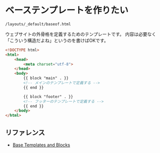 # ベーステンプレートを作りたい

```text
/layouts/_default/baseof.html
```

ウェブサイトの外骨格を定義するためのテンプレートです。
内容は必要なく「こういう構造だよね」というのを書けばOKです。

```html
<!DOCTYPE html>
<html>
    <head>
        <meta charset="utf-8">
    </head>
    <body>
        {{ block "main" . }}
        <!-- メインのテンプレートで定義する -->
        {{ end }}

        {{ block "footer" . }}
        <!-- フッターのテンプレートで定義する -->
        {{ end }}
    </body>
</html>
```

## リファレンス

- [Base Templates and Blocks](https://gohugo.io/templates/base/)
